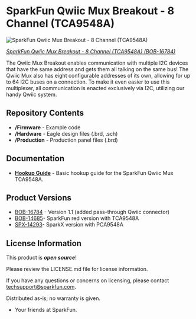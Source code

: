 SparkFun Qwiic Mux Breakout - 8 Channel (TCA9548A)
========================================

![SparkFun Qwiic Mux Breakout - 8 Channel (TCA9548A)](https://cdn.sparkfun.com/assets/parts/1/5/6/8/9/16784-SparkFun_Qwiic_Mux_Breakout_V2_-_8_Channel__TCA9548A_-01.jpg)

[*SparkFun Qwiic Mux Breakout - 8 Channel (TCA9548A) (BOB-16784)*](https://www.sparkfun.com/products/16784)

The Qwiic Mux Breakout enables communication with multiple I2C devices that have the same address and gets them all talking on the same bus! The Qwiic Mux also has eight configurable addresses of its own, allowing for up to 64 I2C buses on a connection. To make it even easier to use this multiplexer, all communication is enacted exclusively via I2C, utilizing our handy Qwiic system.

Repository Contents
-------------------

* **/Firmware** - Example code 
* **/Hardware** - Eagle design files (.brd, .sch)
* **/Production** - Production panel files (.brd)

Documentation
--------------
* **[Hookup Guide](https://learn.sparkfun.com/tutorials/qwiic-mux-hookup-guide)** - Basic hookup guide for the SparkFun Qwiic Mux TCA9548A.

Product Versions
----------------
* [BOB-16784](https://www.sparkfun.com/products/16784) - Version 1.1 (added pass-through Qwiic connector)
* [BOB-14685](https://www.sparkfun.com/products/14685)- SparkFun red version with TCA9548A
* [SPX-14293](https://www.sparkfun.com/products/14293)- SparkX version with PCA9548A

License Information
-------------------

This product is _**open source**_! 

Please review the LICENSE.md file for license information. 

If you have any questions or concerns on licensing, please contact techsupport@sparkfun.com.

Distributed as-is; no warranty is given.

- Your friends at SparkFun.

_<COLLABORATION CREDIT>_
